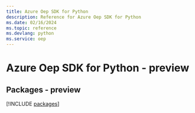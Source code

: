 ```yaml
---
title: Azure Oep SDK for Python
description: Reference for Azure Oep SDK for Python
ms.date: 02/16/2024
ms.topic: reference
ms.devlang: python
ms.service: oep
---
```

# Azure Oep SDK for Python - preview
## Packages - preview
[!INCLUDE [packages](oep-index.md)]